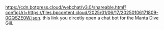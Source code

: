 https://cdn.botpress.cloud/webchat/v3.0/shareable.html?configUrl=https://files.bpcontent.cloud/2025/01/06/17/20250106171809-0GQSZE0W.json.
this link you dircetly open a chat bot for the Manta Dive Gill.
